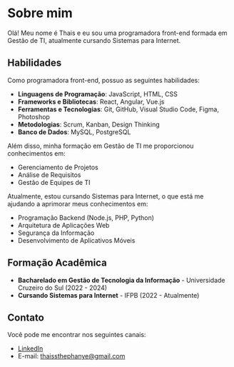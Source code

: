 # Sobre mim

Olá! Meu nome é Thais e eu sou uma programadora front-end formada em Gestão de TI, atualmente cursando Sistemas para Internet.

## Habilidades

Como programadora front-end, possuo as seguintes habilidades:

- **Linguagens de Programação**: JavaScript, HTML, CSS
- **Frameworks e Bibliotecas**: React, Angular, Vue.js
- **Ferramentas e Tecnologias**: Git, GitHub, Visual Studio Code, Figma, Photoshop
- **Metodologias**: Scrum, Kanban, Design Thinking
- **Banco de Dados**: MySQL, PostgreSQL

Além disso, minha formação em Gestão de TI me proporcionou conhecimentos em:

- Gerenciamento de Projetos
- Análise de Requisitos
- Gestão de Equipes de TI

Atualmente, estou cursando Sistemas para Internet, o que está me ajudando a aprimorar meus conhecimentos em:

- Programação Backend (Node.js, PHP, Python)
- Arquitetura de Aplicações Web
- Segurança da Informação
- Desenvolvimento de Aplicativos Móveis

## Formação Acadêmica

- **Bacharelado em Gestão de Tecnologia da Informação** - Universidade Cruzeiro do Sul (2022 - 2024)
- **Cursando Sistemas para Internet** - IFPB (2022 - Atualmente)

## Contato

Você pode me encontrar nos seguintes canais:

- [LinkedIn](www.linkedin.com/in/thais-s-almeida)
- E-mail: thaissthephanye@gmail.com
